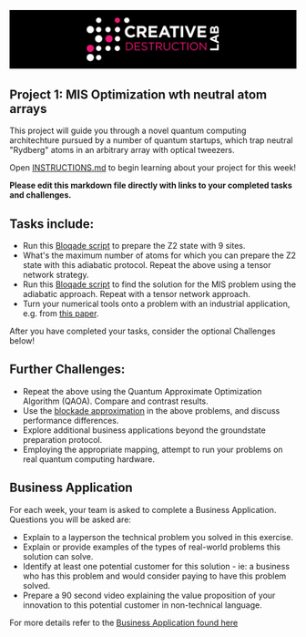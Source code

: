 ![CDL 2022 Cohort Project](../CDL_logo.jpg)
## Project 1: MIS Optimization wth neutral atom arrays

This project will guide you through a novel quantum computing architechture pursued by a number of quantum startups, which trap neutral "Rydberg" atoms in an arbitrary array with optical tweezers.

Open [INSTRUCTIONS.md](./INSTRUCTIONS.md) to begin learning about your project for this week!


**Please edit this markdown file directly with links to your completed tasks and challenges.**

## Tasks include:
* Run this [Bloqade script](https://github.com/QuEraComputing/Bloqade.jl/blob/master/examples/2.adiabatic/main.jl) to prepare the Z2 state with 9 sites.  
* What's the maximum number of atoms for which you can prepare the Z2 state with this adiabatic protocol.  Repeat the above using a tensor network strategy.
* Run this [Bloqade script](https://github.com/QuEraComputing/Bloqade.jl/blob/master/examples/4.MIS/main.jl) to find the solution for the MIS problem using the adiabatic approach.  Repeat with a tensor network approach.
* Turn your numerical tools onto a problem with an industrial application, e.g. from [this paper](https://arxiv.org/abs/2205.08500).

After you have completed your tasks, consider the optional Challenges below!

## Further Challenges:
* Repeat the above using the Quantum Approximate Optimization Algorithm (QAOA). Compare and contrast results.
* Use the [blockade approximation](https://queracomputing.github.io/Bloqade.jl/dev/subspace/) in the above problems, and discuss performance differences.
* Explore additional business applications beyond the groundstate preparation protocol.
* Employing the appropriate mapping, attempt to run your problems on real quantum computing hardware.

## Business Application
For each week, your team is asked to complete a Business Application. Questions you will be asked are:

* Explain to a layperson the technical problem you solved in this exercise.
* Explain or provide examples of the types of real-world problems this solution can solve.
* Identify at least one potential customer for this solution - ie: a business who has this problem and would consider paying to have this problem solved.
* Prepare a 90 second video explaining the value proposition of your innovation to this potential customer in non-technical language.

For more details refer to the [Business Application found here](./Business_Application.md)